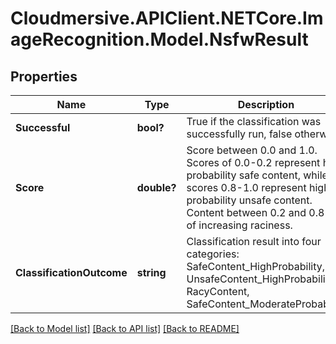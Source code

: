# Cloudmersive.APIClient.NETCore.ImageRecognition.Model.NsfwResult
## Properties

Name | Type | Description | Notes
------------ | ------------- | ------------- | -------------
**Successful** | **bool?** | True if the classification was successfully run, false otherwise | [optional] 
**Score** | **double?** | Score between 0.0 and 1.0.  Scores of 0.0-0.2 represent high probability safe content, while scores 0.8-1.0 represent high probability unsafe content.  Content between 0.2 and 0.8 is of increasing raciness. | [optional] 
**ClassificationOutcome** | **string** | Classification result into four categories: SafeContent_HighProbability, UnsafeContent_HighProbability, RacyContent, SafeContent_ModerateProbability | [optional] 

[[Back to Model list]](../README.md#documentation-for-models) [[Back to API list]](../README.md#documentation-for-api-endpoints) [[Back to README]](../README.md)

